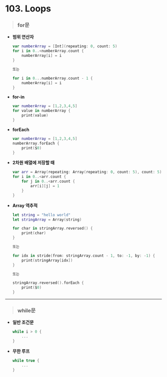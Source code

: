 # 103. Loops

> ### for문
* **범위 연산자**
    ```swift
    var numberArray = [Int](repeating: 0, count: 5)
    for i in 0..<numberArray.count {
        numberArray[i] = i
    }

    또는

    for i in 0...numberArray.count - 1 {
        numberArray[i] = i
    }
    ```

* **for-in**
    ```swift
    var numberArray = [1,2,3,4,5]
    for value in numberArray {
        print(value)
    }
    ```

* **forEach**
    ```swift
    var numberArray = [1,2,3,4,5]
    numberArray.forEach {
        print($0)
    }
    ```

* **2차원 배열에 저장할 때**
    ```swift
    var arr = Array(repeating: Array(repeating: 0, count: 5), count: 5)
    for i in 0..<arr.count {
        for j in 0..<arr.count {
            arr[i][j] = 1
        }
    }
    ```

* **Array 역추적**
    ```swift
    let string = "hello world"
    let stringArray = Array(string)

    for char in stringArray.reversed() {
        print(char)
    }

    또는

    for idx in stride(from: stringArray.count - 1, to: -1, by: -1) {
        print(stringArray[idx])
    }

    또는

    stringArray.reversed().forEach {
        print($0)
    }
    ```
***

> ### while문
* **일반 조건문**
    ```swift
    while i > 0 {
        ...
    }
    ```

* **무한 루프**
    ```swift
    while true {
        ...
    }
    ``` 